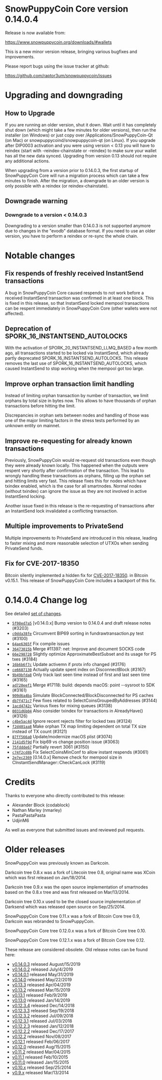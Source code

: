 SnowPuppyCoin Core version 0.14.0.4
==========================

Release is now available from:

  <https://www.snowpuppycoin.org/downloads/#wallets>

This is a new minor version release, bringing various bugfixes and improvements.

Please report bugs using the issue tracker at github:

  <https://github.com/raptor3um/snowpuppycoin/issues>


Upgrading and downgrading
=========================

How to Upgrade
--------------

If you are running an older version, shut it down. Wait until it has completely
shut down (which might take a few minutes for older versions), then run the
installer (on Windows) or just copy over /Applications/SnowPuppyCoin-Qt (on Mac) or
snowpuppycoind/snowpuppycoin-qt (on Linux). If you upgrade after DIP0003 activation and you were
using version < 0.13 you will have to reindex (start with -reindex-chainstate
or -reindex) to make sure your wallet has all the new data synced. Upgrading from
version 0.13 should not require any additional actions.

When upgrading from a version prior to 0.14.0.3, the
first startup of SnowPuppyCoin Core will run a migration process which can take a few minutes
to finish. After the migration, a downgrade to an older version is only possible with
a reindex (or reindex-chainstate).

Downgrade warning
-----------------

### Downgrade to a version < 0.14.0.3

Downgrading to a version smaller than 0.14.0.3 is not supported anymore due to changes
in the "evodb" database format. If you need to use an older version, you have to perform
a reindex or re-sync the whole chain.

Notable changes
===============

Fix respends of freshly received InstantSend transactions
---------------------------------------------------------

A bug in SnowPuppyCoin Core caused respends to not work before a received InstantSend transaction was confirmed in at least
one block. This is fixed in this release, so that InstantSend locked mempool transactions can be
respent immediately in SnowPuppyCoin Core (other wallets were not affected).

Deprecation of SPORK_16_INSTANTSEND_AUTOLOCKS
---------------------------------------------

With the activation of SPORK_20_INSTANTSEND_LLMQ_BASED a few month ago, all transactions started to be locked via
InstantSend, which already partly deprecated SPORK_16_INSTANTSEND_AUTOLOCKS. This release removes the last use
of SPORK_16_INSTANTSEND_AUTOLOCKS, which caused InstantSend to stop working when the mempool got too large.

Improve orphan transaction limit handling
-----------------------------------------

Instead of limiting orphan transaction by number of transaction, we limit orphans by total size in bytes
now. This allows to have thousands of orphan transactions before hitting the limit.

Discrepancies in orphan sets between nodes and handling of those was one of the major limiting factors in
the stress tests performed by an unknown entity on mainnet.

Improve re-requesting for already known transactions
----------------------------------------------------

Previously, SnowPuppyCoin would re-request old transactions even though they were already known locally. This
happened when the outputs were respent very shortly after confirmation of the transaction. This lead to
wrongly handling these transactions as orphans, filling up the orphan set and hitting limits very fast.
This release fixes this for nodes which have txindex enabled, which is the case for all smartnodes. Normal
nodes (without txindex) can ignore the issue as they are not involved in active InstantSend locking.

Another issue fixed in this release is the re-requesting of transactions after an InstantSend lock invalidated
a conflicting transaction.

Multiple improvements to PrivateSend
------------------------------------

Multiple improvements to PrivateSend are introduced in this release, leading to faster mixing and more
reasonable selection of UTXOs when sending PrivateSend funds.

Fix for CVE-2017-18350
----------------------

Bitcoin silently implemented a hidden fix for [CVE-2017-18350](https://lists.linuxfoundation.org/pipermail/bitcoin-dev/2019-November/017453.html).
in Bitcoin v0.15.1. This release of SnowPuppyCoin Core includes a backport of this fix.


0.14.0.4 Change log
===================

See detailed [set of changes](https://github.com/raptor3um/snowpuppycoin/compare/v0.14.0.3...snowpuppycoin:v0.14.0.4).

- [`5f98ed7a5`](https://github.com/raptor3um/snowpuppycoin/commit/5f98ed7a5) [v0.14.0.x] Bump version to 0.14.0.4 and draft release notes (#3203)
- [`c0dda38fe`](https://github.com/raptor3um/snowpuppycoin/commit/c0dda38fe) Circumvent BIP69 sorting in fundrawtransaction.py test (#3100)
- [`64ae6365f`](https://github.com/raptor3um/snowpuppycoin/commit/64ae6365f) Fix compile issues
- [`36473015b`](https://github.com/raptor3um/snowpuppycoin/commit/36473015b) Merge #11397: net: Improve and document SOCKS code
- [`66e298728`](https://github.com/raptor3um/snowpuppycoin/commit/66e298728) Slightly optimize ApproximateBestSubset and its usage for PS txes (#3184)
- [`16b6b6f7c`](https://github.com/raptor3um/snowpuppycoin/commit/16b6b6f7c) Update activemn if protx info changed (#3176)
- [`ce6687130`](https://github.com/raptor3um/snowpuppycoin/commit/ce6687130) Actually update spent index on DisconnectBlock (#3167)
- [`9b49bfda8`](https://github.com/raptor3um/snowpuppycoin/commit/9b49bfda8) Only track last seen time instead of first and last seen time (#3165)
- [`ad720eef1`](https://github.com/raptor3um/snowpuppycoin/commit/ad720eef1) Merge #17118: build: depends macOS: point --sysroot to SDK (#3161)
- [`909d6a4ba`](https://github.com/raptor3um/snowpuppycoin/commit/909d6a4ba) Simulate BlockConnected/BlockDisconnected for PS caches
- [`db7f471c7`](https://github.com/raptor3um/snowpuppycoin/commit/db7f471c7) Few fixes related to SelectCoinsGroupedByAddresses (#3144)
- [`1acd4742c`](https://github.com/raptor3um/snowpuppycoin/commit/1acd4742c) Various fixes for mixing queues (#3138)
- [`0031d6b04`](https://github.com/raptor3um/snowpuppycoin/commit/0031d6b04) Also consider txindex for transactions in AlreadyHave() (#3126)
- [`c4be5ac4d`](https://github.com/raptor3um/snowpuppycoin/commit/c4be5ac4d) Ignore recent rejects filter for locked txes (#3124)
- [`f2d401aa8`](https://github.com/raptor3um/snowpuppycoin/commit/f2d401aa8) Make orphan TX map limiting dependent on total TX size instead of TX count (#3121)
- [`87ff566a0`](https://github.com/raptor3um/snowpuppycoin/commit/87ff566a0) Update/modernize macOS plist (#3074)
- [`2141d5f9d`](https://github.com/raptor3um/snowpuppycoin/commit/2141d5f9d) Fix bip69 vs change position issue (#3063)
- [`75fddde67`](https://github.com/raptor3um/snowpuppycoin/commit/75fddde67) Partially revert 3061 (#3150)
- [`c74f2cd8b`](https://github.com/raptor3um/snowpuppycoin/commit/c74f2cd8b) Fix SelectCoinsMinConf to allow instant respends (#3061)
- [`2e7ec2369`](https://github.com/raptor3um/snowpuppycoin/commit/2e7ec2369) [0.14.0.x] Remove check for mempool size in CInstantSendManager::CheckCanLock (#3119)

Credits
=======

Thanks to everyone who directly contributed to this release:

- Alexander Block (codablock)
- Nathan Marley (nmarley)
- PastaPastaPasta
- UdjinM6

As well as everyone that submitted issues and reviewed pull requests.

Older releases
==============

SnowPuppyCoin was previously known as Darkcoin.

Darkcoin tree 0.8.x was a fork of Litecoin tree 0.8, original name was XCoin
which was first released on Jan/18/2014.

Darkcoin tree 0.9.x was the open source implementation of smartnodes based on
the 0.8.x tree and was first released on Mar/13/2014.

Darkcoin tree 0.10.x used to be the closed source implementation of Darksend
which was released open source on Sep/25/2014.

SnowPuppyCoin Core tree 0.11.x was a fork of Bitcoin Core tree 0.9,
Darkcoin was rebranded to SnowPuppyCoin.

SnowPuppyCoin Core tree 0.12.0.x was a fork of Bitcoin Core tree 0.10.

SnowPuppyCoin Core tree 0.12.1.x was a fork of Bitcoin Core tree 0.12.

These release are considered obsolete. Old release notes can be found here:

- [v0.14.0.3](https://github.com/raptor3um/snowpuppycoin/blob/master/doc/release-notes/snowpuppycoin/release-notes-0.14.0.3.md) released August/15/2019
- [v0.14.0.2](https://github.com/raptor3um/snowpuppycoin/blob/master/doc/release-notes/snowpuppycoin/release-notes-0.14.0.2.md) released July/4/2019
- [v0.14.0.1](https://github.com/raptor3um/snowpuppycoin/blob/master/doc/release-notes/snowpuppycoin/release-notes-0.14.0.1.md) released May/31/2019
- [v0.14.0](https://github.com/raptor3um/snowpuppycoin/blob/master/doc/release-notes/snowpuppycoin/release-notes-0.14.0.md) released May/22/2019
- [v0.13.3](https://github.com/raptor3um/snowpuppycoin/blob/master/doc/release-notes/snowpuppycoin/release-notes-0.13.3.md) released Apr/04/2019
- [v0.13.2](https://github.com/raptor3um/snowpuppycoin/blob/master/doc/release-notes/snowpuppycoin/release-notes-0.13.2.md) released Mar/15/2019
- [v0.13.1](https://github.com/raptor3um/snowpuppycoin/blob/master/doc/release-notes/snowpuppycoin/release-notes-0.13.1.md) released Feb/9/2019
- [v0.13.0](https://github.com/raptor3um/snowpuppycoin/blob/master/doc/release-notes/snowpuppycoin/release-notes-0.13.0.md) released Jan/14/2019
- [v0.12.3.4](https://github.com/raptor3um/snowpuppycoin/blob/master/doc/release-notes/snowpuppycoin/release-notes-0.12.3.4.md) released Dec/14/2018
- [v0.12.3.3](https://github.com/raptor3um/snowpuppycoin/blob/master/doc/release-notes/snowpuppycoin/release-notes-0.12.3.3.md) released Sep/19/2018
- [v0.12.3.2](https://github.com/raptor3um/snowpuppycoin/blob/master/doc/release-notes/snowpuppycoin/release-notes-0.12.3.2.md) released Jul/09/2018
- [v0.12.3.1](https://github.com/raptor3um/snowpuppycoin/blob/master/doc/release-notes/snowpuppycoin/release-notes-0.12.3.1.md) released Jul/03/2018
- [v0.12.2.3](https://github.com/raptor3um/snowpuppycoin/blob/master/doc/release-notes/snowpuppycoin/release-notes-0.12.2.3.md) released Jan/12/2018
- [v0.12.2.2](https://github.com/raptor3um/snowpuppycoin/blob/master/doc/release-notes/snowpuppycoin/release-notes-0.12.2.2.md) released Dec/17/2017
- [v0.12.2](https://github.com/raptor3um/snowpuppycoin/blob/master/doc/release-notes/snowpuppycoin/release-notes-0.12.2.md) released Nov/08/2017
- [v0.12.1](https://github.com/raptor3um/snowpuppycoin/blob/master/doc/release-notes/snowpuppycoin/release-notes-0.12.1.md) released Feb/06/2017
- [v0.12.0](https://github.com/raptor3um/snowpuppycoin/blob/master/doc/release-notes/snowpuppycoin/release-notes-0.12.0.md) released Aug/15/2015
- [v0.11.2](https://github.com/raptor3um/snowpuppycoin/blob/master/doc/release-notes/snowpuppycoin/release-notes-0.11.2.md) released Mar/04/2015
- [v0.11.1](https://github.com/raptor3um/snowpuppycoin/blob/master/doc/release-notes/snowpuppycoin/release-notes-0.11.1.md) released Feb/10/2015
- [v0.11.0](https://github.com/raptor3um/snowpuppycoin/blob/master/doc/release-notes/snowpuppycoin/release-notes-0.11.0.md) released Jan/15/2015
- [v0.10.x](https://github.com/raptor3um/snowpuppycoin/blob/master/doc/release-notes/snowpuppycoin/release-notes-0.10.0.md) released Sep/25/2014
- [v0.9.x](https://github.com/raptor3um/snowpuppycoin/blob/master/doc/release-notes/snowpuppycoin/release-notes-0.9.0.md) released Mar/13/2014

